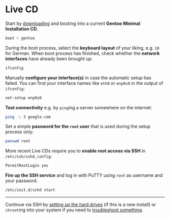 Live CD
=======

Start by [downloading](https://www.gentoo.org/downloads/) and booting into a current **Gentoo Minimal Installation CD**.

```sh
boot > gentoo
```

During the boot process, select the **keyboard layout** of your liking, e.g. `10` for German. When boot process has finished, check whether the **network interfaces** have already been brought up:

```sh
ifconfig
```

Manually **configure your interface(s)** in case the automatic setup has failed. You can find your interface names like `eth0` or `enp9s0` in the output of `ifconfig`:

```sh
net-setup enp9s0
```

**Test connectivity** e.g. by `ping`ing a server somewhere on the internet:

```sh
ping -c 3 google.com
```

Set a simple **password for the `root` user** that is used during the setup process only:

```sh
passwd root
```

More recent Live CDs require you to **enable root access via SSH** in `/etc/ssh/sshd_config`:

```sh
PermitRootLogin yes
```

**Fire up the SSH service** and log in with PuTTY using `root` as username and your password.

```sh
/etc/init.d/sshd start
```

___
Continue via SSH by [setting up the hard drives](02_Hard-Drives.md) (if this is a new install) or `chroot`ing into your system if you need to [troubleshoot something](03_Installation/05_Finish-Setup.md#troubleshooting).
